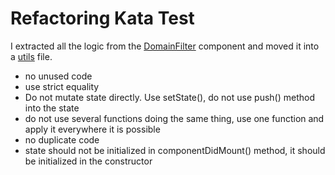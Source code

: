 # Refactoring Kata Test

I extracted all the logic from the [DomainFilter](/src/components/DomainFilter/DomainFilter.component.tsx) component and moved it into a [utils](/src/utils/utils.tsx) file.

- no unused code
- use strict equality
- Do not mutate state directly. Use setState(), do not use push() method into the state
- do not use several functions doing the same thing, use one function and apply it everywhere it is possible
- no duplicate code
- state should not be initialized in componentDidMount() method, it should be initialized in the constructor